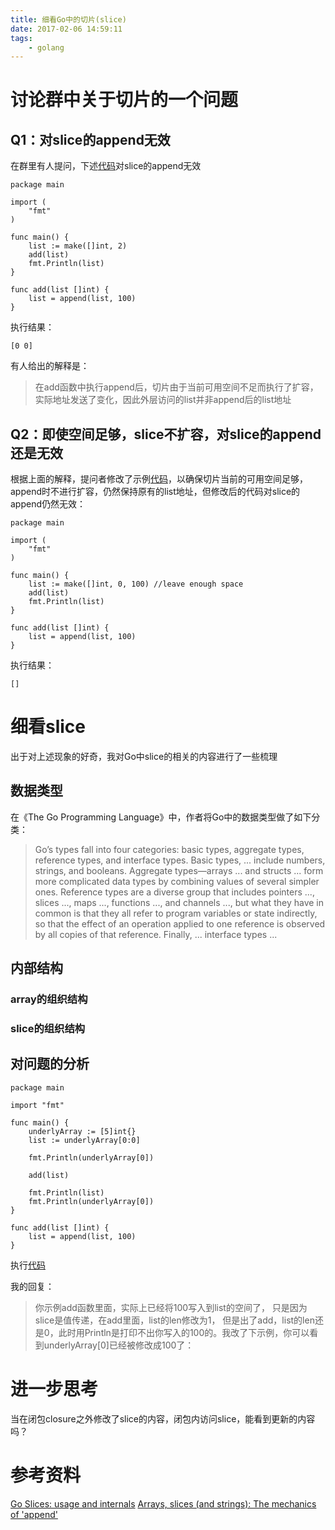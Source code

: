 ```yaml
---
title: 细看Go中的切片(slice)
date: 2017-02-06 14:59:11
tags:
	- golang
---
```


# 讨论群中关于切片的一个问题
## Q1：对slice的append无效
在群里有人提问，下述[代码][4]对slice的append无效
```golang
package main

import (
	"fmt"
)

func main() {
	list := make([]int, 2)
	add(list)
	fmt.Println(list)
}

func add(list []int) {
	list = append(list, 100)
}
```

执行结果：

	[0 0]


有人给出的解释是：
> 在add函数中执行append后，切片由于当前可用空间不足而执行了扩容，实际地址发送了变化，因此外层访问的list并非append后的list地址


## Q2：即使空间足够，slice不扩容，对slice的append还是无效
根据上面的解释，提问者修改了示例[代码][5]，以确保切片当前的可用空间足够，append时不进行扩容，仍然保持原有的list地址，但修改后的代码对slice的append仍然无效：
```golang
package main

import (
	"fmt"
)

func main() {
	list := make([]int, 0, 100) //leave enough space
	add(list)
	fmt.Println(list)
}

func add(list []int) {
  	list = append(list, 100)
}
```
执行结果：

	[]


# 细看slice

出于对上述现象的好奇，我对Go中slice的相关的内容进行了一些梳理

## 数据类型

在《The Go Programming Language》中，作者将Go中的数据类型做了如下分类：
> Go’s types fall into four categories: basic types, aggregate types, reference types, and interface types. Basic types, ... include numbers, strings, and booleans. Aggregate types—arrays ... and structs ... form more complicated data types by combining values of several simpler ones. Reference types are a diverse group that includes pointers ..., slices ..., maps ..., functions ..., and channels ..., but what they have in common is that they all refer to program variables or state indirectly, so that the effect of an operation applied to one reference is observed by all copies of that reference. Finally, ... interface types ...

## 内部结构

### array的组织结构

### slice的组织结构


## 对问题的分析
```golang
package main

import "fmt"

func main() {
	underlyArray := [5]int{}
	list := underlyArray[0:0]

	fmt.Println(underlyArray[0])
	
	add(list)
	
	fmt.Println(list)
	fmt.Println(underlyArray[0])
}

func add(list []int) {
  	list = append(list, 100)
}
```
执行[代码][3]

我的回复：
> 你示例add函数里面，实际上已经将100写入到list的空间了， 只是因为slice是值传递，在add里面，list的len修改为1， 但是出了add，list的len还是0，此时用Println是打印不出你写入的100的。我改了下示例，你可以看到underlyArray[0]已经被修改成100了：

# 进一步思考

当在闭包closure之外修改了slice的内容，闭包内访问slice，能看到更新的内容吗？

# 参考资料
[Go Slices: usage and internals][1]
[Arrays, slices (and strings): The mechanics of 'append'][2]

[1]: https://blog.golang.org/go-slices-usage-and-internals
[2]: https://blog.golang.org/slices
[3]: https://play.golang.org/p/PNvCKIeLek
[4]: https://play.golang.org/p/jWy3kP2A25
[5]: https://play.golang.org/p/G0WE7S22Wq